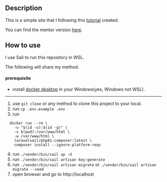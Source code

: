 ## Description

This is a simple site that I following this [tutorial](https://laracasts.com/series/laravel-8-from-scratch) created.

You can find the mentor version [here](https://github.com/JeffreyWay/Laravel-From-Scratch-Blog-Project).

## How to use

I use Sail to run this repository in WSL.

The following will share my method.

#### prerequisite
 - install [docker desktop](https://www.docker.com/products/docker-desktop/) in your Windows(yes, Windows not WSL).

---

1. use `git clone` or any method to clone this project to your local.
2. run `cp .env.example .env`
3. run 
```
  docker run --rm \
    -u "$(id -u):$(id -g)" \
    -v $(pwd):/var/www/html \
    -w /var/www/html \
    laravelsail/php81-composer:latest \
    composer install --ignore-platform-reqs
```

4. run `./vendor/bin/sail up -d`
5. run  `./vendor/bin/sail artisan key:generate`
6. run `./vendor/bin/sail artisan migrate` or `./vendor/bin/sail artisan migrate --seed`
7. open browser and go to  http://localhost
